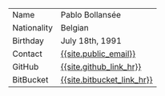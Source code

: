 <table>
	<tr>
		<td>Name</td>
		<td>Pablo Bollans&eacute;e</td>
	</tr>
	<tr>
		<td>Nationality</td>
		<td>Belgian</td>
	</tr>
	<tr>
		<td>Birthday</td>
		<td>July 18th, 1991</td>
	</tr>
	<tr>
		<td>Contact</td>
		<td><a href="mailto:{{site.public_email}}">{{site.public_email}}</a></td>
	</tr>
	<tr>
		<td>GitHub</td>
		<td><a href="{{site.github_link}}">{{site.github_link_hr}}</a></td>
	</tr>
	<tr>
		<td>BitBucket</td>
		<td><a href="{{site.bitbucket_link}}">{{site.bitbucket_link_hr}}</a></td>
	</tr>
</table>
